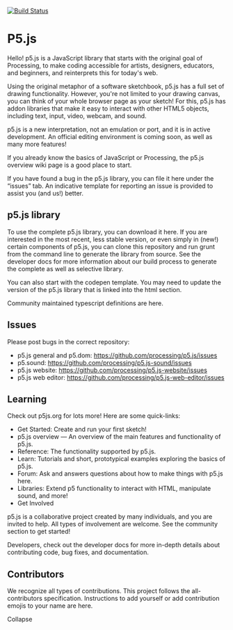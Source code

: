 [![Build Status](https://travis-ci.org/joemccann/dillinger.svg?branch=master)](https://travis-ci.org/joemccann/dillinger)

# P5.js 

Hello! p5.js is a JavaScript library that starts with the original goal of Processing, to make coding accessible for artists, designers, educators, and beginners, and reinterprets this for today's web.

Using the original metaphor of a software sketchbook, p5.js has a full set of drawing functionality. However, you're not limited to your drawing canvas, you can think of your whole browser page as your sketch! For this, p5.js has addon libraries that make it easy to interact with other HTML5 objects, including text, input, video, webcam, and sound.

p5.js is a new interpretation, not an emulation or port, and it is in active development. An official editing environment is coming soon, as well as many more features!

If you already know the basics of JavaScript or Processing, the p5.js overview wiki page is a good place to start.

If you have found a bug in the p5.js library, you can file it here under the “issues” tab. An indicative template for reporting an issue is provided to assist you (and us!) better.

## p5.js library
To use the complete p5.js library, you can download it here. If you are interested in the most recent, less stable version, or even simply in (new!) certain components of p5.js, you can clone this repository and run grunt from the command line to generate the library from source. See the developer docs for more information about our build process to generate the complete as well as selective library.

You can also start with the codepen template. You may need to update the version of the p5.js library that is linked into the html section.

Community maintained typescript definitions are here.

## Issues
Please post bugs in the correct repository:

- p5.js general and p5.dom: https://github.com/processing/p5.js/issues
- p5.sound: https://github.com/processing/p5.js-sound/issues
- p5.js website: https://github.com/processing/p5.js-website/issues
- p5.js web editor: https://github.com/processing/p5.js-web-editor/issues

## Learning
Check out p5js.org for lots more! Here are some quick-links:

- Get Started: Create and run your first sketch!
- p5.js overview — An overview of the main features and functionality of p5.js.
- Reference: The functionality supported by p5.js.
- Learn: Tutorials and short, prototypical examples exploring the basics of p5.js.
- Forum: Ask and answers questions about how to make things with p5.js here.
- Libraries: Extend p5 functionality to interact with HTML, manipulate sound, and more!
- Get Involved

p5.js is a collaborative project created by many individuals, and you are invited to help. All types of involvement are welcome. See the community section to get started!

Developers, check out the developer docs for more in-depth details about contributing code, bug fixes, and documentation.

## Contributors
We recognize all types of contributions. This project follows the all-contributors specification. Instructions to add yourself or add contribution emojis to your name are here.

Collapse